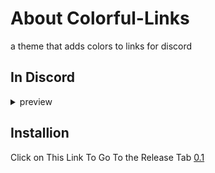 # About Colorful-Links
a theme that adds colors to links for discord

## In Discord
<details id="Colorful-Links-details">
    <summary>preview</summary>

![Colorfull_links](https://user-images.githubusercontent.com/92543075/223362646-fe4ee19a-a0a6-42c7-abb9-870fb464785b.jpg)
sorry bad image

</details>

## Installion
Click on This Link To Go To the Release Tab [0.1](https://github.com/bd2r/Colorfull-Links/releases)
